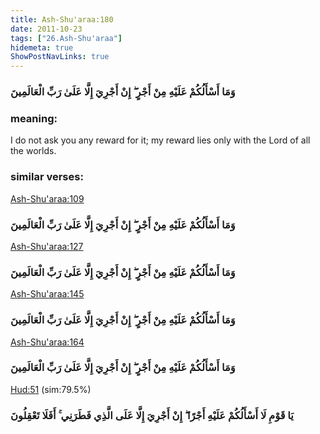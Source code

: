 ```yaml
---
title: Ash-Shu'araa:180
date: 2011-10-23
tags: ["26.Ash-Shu'araa"]
hidemeta: true 
ShowPostNavLinks: true 
---
```

### وَمَا أَسْأَلُكُمْ عَلَيْهِ مِنْ أَجْرٍ ۖ إِنْ أَجْرِيَ إِلَّا عَلَىٰ رَبِّ الْعَالَمِينَ
### meaning: 
I do not ask you any reward for it; my reward lies only with the Lord of all the worlds.
### similar verses: 

[Ash-Shu'araa:109](/26/109)

### وَمَا أَسْأَلُكُمْ عَلَيْهِ مِنْ أَجْرٍ ۖ إِنْ أَجْرِيَ إِلَّا عَلَىٰ رَبِّ الْعَالَمِينَ

[Ash-Shu'araa:127](/26/127)

### وَمَا أَسْأَلُكُمْ عَلَيْهِ مِنْ أَجْرٍ ۖ إِنْ أَجْرِيَ إِلَّا عَلَىٰ رَبِّ الْعَالَمِينَ

[Ash-Shu'araa:145](/26/145)

### وَمَا أَسْأَلُكُمْ عَلَيْهِ مِنْ أَجْرٍ ۖ إِنْ أَجْرِيَ إِلَّا عَلَىٰ رَبِّ الْعَالَمِينَ

[Ash-Shu'araa:164](/26/164)

### وَمَا أَسْأَلُكُمْ عَلَيْهِ مِنْ أَجْرٍ ۖ إِنْ أَجْرِيَ إِلَّا عَلَىٰ رَبِّ الْعَالَمِينَ

[Hud:51](/11/51) (sim:79.5%)

### يَا قَوْمِ لَا أَسْأَلُكُمْ عَلَيْهِ أَجْرًا ۖ إِنْ أَجْرِيَ إِلَّا عَلَى الَّذِي فَطَرَنِي ۚ أَفَلَا تَعْقِلُونَ
